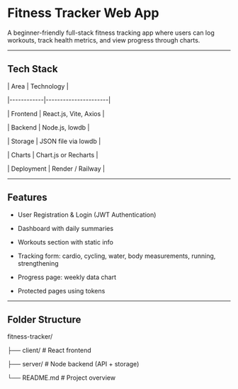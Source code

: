 # Fitness Tracker Web App
 
A beginner-friendly full-stack fitness tracking app where users can log workouts, track health metrics, and view progress through charts.
 
---
 
## Tech Stack
 
| Area       | Technology           |

|------------|----------------------|

| Frontend   | React.js, Vite, Axios |

| Backend    | Node.js, lowdb |

| Storage    | JSON file via lowdb  |

| Charts     | Chart.js or Recharts |

| Deployment | Render / Railway     |
 
---
 
##  Features
 
- User Registration & Login (JWT Authentication)

- Dashboard with daily summaries

- Workouts section with static info

- Tracking form: cardio, cycling, water, body measurements, running, strengthening

- Progress page: weekly data chart

- Protected pages using tokens
 
---
 
## Folder Structure
 
fitness-tracker/

├── client/      # React frontend

├── server/      # Node backend (API + storage)

└── README.md # Project overview
 
 